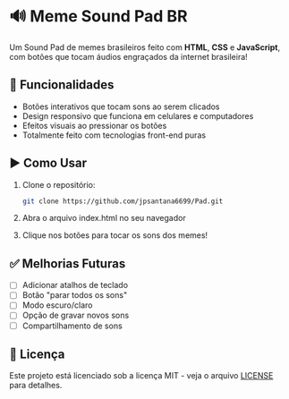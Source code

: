 # 🔊 Meme Sound Pad BR

Um Sound Pad de memes brasileiros feito com **HTML**, **CSS** e **JavaScript**, com botões que tocam áudios engraçados da internet brasileira!

## 🚀 Funcionalidades

- Botões interativos que tocam sons ao serem clicados
- Design responsivo que funciona em celulares e computadores
- Efeitos visuais ao pressionar os botões
- Totalmente feito com tecnologias front-end puras

## ▶️ Como Usar

1. Clone o repositório:
   ```bash
   git clone https://github.com/jpsantana6699/Pad.git

2. Abra o arquivo index.html no seu navegador

3. Clique nos botões para tocar os sons dos memes!

## ✅ Melhorias Futuras

- [ ] Adicionar atalhos de teclado
- [ ] Botão "parar todos os sons"
- [ ] Modo escuro/claro
- [ ] Opção de gravar novos sons
- [ ] Compartilhamento de sons

## 📄 Licença

Este projeto está licenciado sob a licença MIT - veja o arquivo [LICENSE](LICENSE) para detalhes.